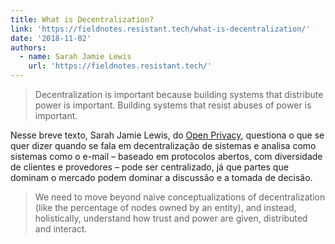 ```yaml
---
title: What is Decentralization?
link: 'https://fieldnotes.resistant.tech/what-is-decentralization/'
date: '2018-11-02'
authors:
  - name: Sarah Jamie Lewis
    url: 'https://fieldnotes.resistant.tech/'
---
```

> Decentralization is important because building systems that distribute power is important. Building systems that resist abuses of power is important.

Nesse breve texto, Sarah Jamie Lewis, do [Open Privacy](https://openprivacy.ca/), questiona o que se quer dizer quando se fala em decentralização de sistemas e analisa como sistemas como o e-mail – baseado em protocolos abertos, com diversidade de clientes e provedores – pode ser centralizado, já que partes que dominam o mercado podem dominar a discussão e a tomada de decisão.

> We need to move beyond naive conceptualizations of decentralization (like the percentage of nodes owned by an entity), and instead, holistically, understand how trust and power are given, distributed and interact.
